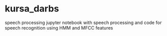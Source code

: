 # kursa_darbs
speech processing
jupyter notebook with speech processing and code for speech recognition using HMM and MFCC features

